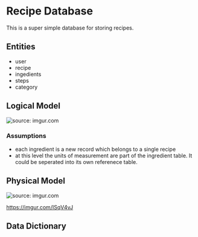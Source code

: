 # Recipe Database

This is a super simple database for storing recipes.

## Entities

* user
* recipe
* ingedients
* steps
* category

## Logical Model

<img src="https://i.imgur.com/0FhAOJh" title="source: imgur.com" />

### Assumptions

* each ingredient is a new record which belongs to a single recipe
* at this level the units of measurement are part of the ingredient table. It could be seperated into its own referenece table.

## Physical Model

<img src="https://imgur.com/ISqV4vJ" title="source: imgur.com" />

https://imgur.com/ISqV4vJ

## Data Dictionary